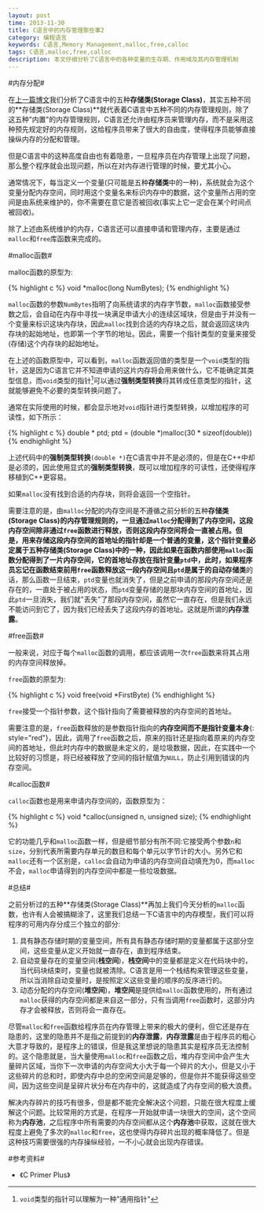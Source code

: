 ```yaml
---
layout: post
time: 2013-11-30
title: C语言中的内存管理那些事2
category: 编程语言
keywords: C语言,Memory Management,malloc,free,calloc
tags: C语言,malloc,free,calloc
description: 本文仔细分析了C语言中的各种变量的生存期、作用域及其内存管理机制
---
```


#内存分配#

在[上一篇博文](/编程语言/2013/11/30/C-Memory-Management-1.html "C语言中的内存管理那些事1")我们分析了C语言中的五种**存储类(Storage Class)**，其实五种不同的**存储类(Storage Class)**就代表着C语言中五种不同的内存管理规则，除了这五种"内置"的内存管理规则，C语言还允许由程序员来管理内存，而不是采用这种预先规定好的内存规则，这给程序员带来了很大的自由度，使得程序员能够直接操纵内存的分配和管理。

但是C语言中的这种高度自由也有着隐患，一旦程序员在内存管理上出现了问题，那么整个程序就会出现问题，所以在对内存进行管理的时候，要尤其小心。

通常情况下，每当定义一个变量(只可能是五种**存储类**中的一种)，系统就会为这个变量分配内存空间，同时用这个变量名来标识内存中的数据，这个变量所占用的空间是由系统来维护的，你不需要在意它是否被回收(事实上它一定会在某个时间点被回收)。

除了上述由系统维护的内存，C语言还可以直接申请和管理内存，主要是通过`malloc`和`free`库函数来完成的。

#malloc函数#

malloc函数的原型为:

{% highlight c %}
void *malloc(long NumBytes);
{% endhighlight %}

`malloc`函数的参数`NumBytes`指明了向系统请求的内存字节数，`malloc`函数接受参数之后，会自动在内存中寻找一块满足申请大小的连续区域块，但是由于并没有一个变量来标识这块内存块，因此`malloc`找到合适的内存块之后，就会返回这块内存块的起始地址，也即第一个字节的地址。因此，需要一个指针类型的变量来接受(存储)这个内存块的起始地址。

在上述的函数原型中，可以看到，`malloc`函数返回值的类型是一个`void`类型的指针，这是因为C语言它并不知道申请的这片内存将会用来做什么，它不能确定其类型信息，而`void`类型的指针[^1]可以通过**强制类型转换**将其转成任意类型的指针，这就能够避免不必要的类型转换问题了。

通常在实际使用的时候，都会显示地对`void`指针进行类型转换，以增加程序的可读性，如下所示：

{% highlight c %}
double * ptd;
ptd = (double *)malloc(30 * sizeof(double))
{% endhighlight %}

上述代码中的**强制类型转换**`(double *)`在C语言中并不是必须的，但是在C++中却是必须的，因此使用显式的**强制类型转换**，既可以增加程序的可读性，还使得程序移植到C++更容易。

如果`malloc`没有找到合适的内存块，则将会返回一个空指针。

需要注意的是，由`malloc`分配的内存空间是不遵循之前分析的五种**存储类(Storage Class)**的内存管理规则的，一旦通过`malloc`分配得到了内存空间，这段内存空间除非通过`free`函数进行释放，否则这段内存空间将会一直被占用。但是，用来存储这段内存空间的首地址的指针却是一个普通的变量，这个指针变量必定属于五种**存储类(Storage Class)**中的一种，因此如果在函数内部使用`malloc`函数分配得到了一片内存空间，它的首地址存放在指针变量`ptd`中，此时，如果程序员忘记在函数结束前用`free`函数释放这一段内存空间且`ptd`是属于的**自动存储类**的话，那么函数一旦结束，`ptd`变量也就消失了，但是之前申请的那段内存空间还是存在的，一直处于被占用的状态，而`ptd`变量存储的是那块内存空间的首地址，因此`ptd`一旦消失，我们就"丢失"了那段内存空间，虽然它一直存在，但是我们永远不能访问到它了，因为我们已经丢失了这段内存的首地址。这就是所谓的**内存泄露**。


#free函数#

一般来说，对应于每个`malloc`函数的调用，都应该调用一次`free`函数来将其占用的内存空间释放掉。

`free`函数的原型为:

{% highlight c %}
void free(void *FirstByte)
{% endhighlight %}

`free`接受一个指针参数，这个指针指向了需要被释放的内存空间的首地址。

需要注意的是，`free`函数释放的是参数指针指向的**内存空间而不是指针变量本身**{: style="red"}，因此，调用了`free`函数之后，原来的指针还是指向着原来的内存空间的首地址，但此时内存中的数据是未定义的，是垃圾数据，因此，在实践中一个比较好的习惯是，将已经被释放了空间的指针赋值为`NULL`，防止引用到错误的内存空间。

#calloc函数#

`calloc`函数也是用来申请内存空间的，函数原型为：

{% highlight c %}
void *calloc(unsigned n, unsigned size);
{% endhighlight %}

它的功能几乎和`malloc`函数一样，但是细节部分有所不同:它接受两个参数`n`和`size`，分别代表所需要内存单元的数目和每个单元以字节计的大小。另外它和`malloc`还有一个区别是，`calloc`会自动为申请的内存空间自动填充为0，而`malloc`不会，`malloc`申请得到的内存空间中都是一些垃圾数据。

#总结#

之前分析过的五种**存储类(Storage Class)**再加上我们今天分析的`malloc`函数，也许有人会被搞糊涂了，这里我们总结一下C语言中的内存模型，我们可以将程序的可用内存分成三个独立的部分:

1. 具有静态存储时期的变量空间，所有具有静态存储时期的变量都属于这部分空间，这些变量从定义开始就一直存在，直到程序结束。
2. 自动变量存在的变量空间(**栈空间**)，**栈空间**中的变量都是定义在代码块中的，当代码块结束时，变量也就被清除。C语言是用一个栈结构来管理这些变量，所以当消除自动变量时，是按照定义这些变量的顺序的反序进行的。
3. 动态分配的内存空间(**堆空间**)，**堆空间**是提供给`malloc`函数使用的，所有通过`malloc`获得的内存空间都是来自这一部分，只有当调用`free`函数时，这部分内存才会被释放，否则将会一直存在。

尽管`malloc`和`free`函数给程序员在内存管理上带来的极大的便利，但它还是存在隐患的，这里的隐患并不是指之前提到的**内存泄露**，**内存泄露**是由于程序员的粗心大意才导致的，是程序上的错误，但是我这里想说的隐患其实是程序员无法控制的。这个隐患就是，当大量使用`malloc`和`free`函数之后，堆内存空间中会产生大量碎片区域，当你下一次申请的内存空间大小大于每一个碎片的大小，但是又小于这些碎片的总和时，即使内存中总的空闲空间是足够的，但是你并不能获得这些空间，因为这些空间是呈碎片状分布在内存中的，这就造成了内存空间的极大浪费。

解决内存碎片的技巧有很多，但是都不能完全解决这个问题，只能在很大程度上缓解这个问题。比较常用的方式是，在程序一开始就申请一块很大的空间，这个空间称为**内存池**，之后程序中所有需要的内存空间都从这个**内存池**中获取，这就在很大程度上避免了多次的`malloc`和`free`，这也使得内存碎片出现的概率降低了。但是这种技巧需要很强的内存操纵经验，一不小心就会出现内存错误。

#参考资料#

- 《C Primer Plus》


[^1]: `void`类型的指针可以理解为一种"通用指针"
